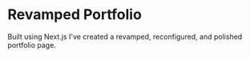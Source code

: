 # Revamped Portfolio    
Built using Next.js I've created a revamped, reconfigured, and polished portfolio page. 